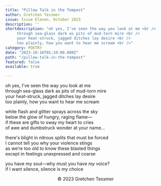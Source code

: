 ```yaml
---
title: "Pillow Talk in the Tempest"
author: Gretchen Tessmer
issue: Issue Eleven, October 2023
description: ''
shortdescription: "oh yes, I've seen the way you look at me <br />
     through sea-glass dark as pits of mud-torn mire <br />
     your heat-struck, jagged ditches lay desire <br />
     too plainly, how you want to hear me scream <br />"
category: POETRY
date: "2023-10-16T01:10:00.000Z"
path: "/pillow-talk-in-the-tempest"
featured: false
available: true

---
```


oh yes, I've seen the way you look at me <br />
through sea-glass dark as pits of mud-torn mire <br />
your heat-struck, jagged ditches lay desire <br />
too plainly, how you want to hear me scream <br />

white flash and glitter sprays across the sky <br />
below the glow of hungry, raging flame— <br />
if these are gifts to sway my heart to cries <br />
of awe and dumbstruck wonder at your name… <br />

there's blight in nitrous splits that must be forced <br />
I cannot tell you why your violence stings <br />
as we’re too old to know these blasted things <br />
except in feelings unexpressed and coarse <br />

you have my soul—why must you have <em>my</em> voice? <br />
if I want silence, silence is my choice <br />



<p style="text-align: center;"> © 2023 Gretchen Tessmer</p>